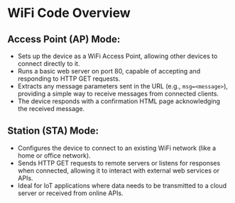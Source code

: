 # WiFi Code Overview

## Access Point (AP) Mode:
- Sets up the device as a WiFi Access Point, allowing other devices to connect directly to it.
- Runs a basic web server on port 80, capable of accepting and responding to HTTP GET requests.
- Extracts any message parameters sent in the URL (e.g., `msg=<message>`), providing a simple way to receive messages from connected clients.
- The device responds with a confirmation HTML page acknowledging the received message.

## Station (STA) Mode:
- Configures the device to connect to an existing WiFi network (like a home or office network).
- Sends HTTP GET requests to remote servers or listens for responses when connected, allowing it to interact with external web services or APIs.
- Ideal for IoT applications where data needs to be transmitted to a cloud server or received from online APIs.
